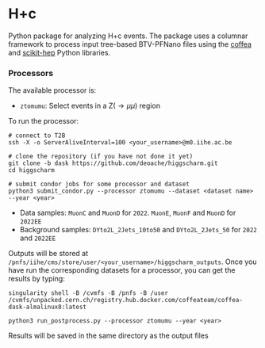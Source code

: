 # H+c

Python package for analyzing H+c events. The package uses a columnar framework to process input tree-based BTV-PFNano files using the [coffea](https://coffeateam.github.io/coffea/) and [scikit-hep](https://scikit-hep.org) Python libraries.


### Processors

The available processor is:
* `ztomumu`: Select events in a Z($\rightarrow \mu \mu$) region

To run the processor:
```
# connect to T2B
ssh -X -o ServerAliveInterval=100 <your_username>@m0.iihe.ac.be

# clone the repository (if you have not done it yet)
git clone -b dask https://github.com/deoache/higgscharm.git
cd higgscharm

# submit condor jobs for some processor and dataset
python3 submit_condor.py --processor ztomumu --dataset <dataset name> --year <year> 
```    
* Data samples: `MuonC` and `MuonD` for `2022`. `MuonE`, `MuonF` and `MuonD` for `2022EE`
* Background samples: `DYto2L_2Jets_10to50` and `DYto2L_2Jets_50` for `2022` and `2022EE`

Outputs will be stored at `/pnfs/iihe/cms/store/user/<your_username>/higgscharm_outputs`. Once you have run the corresponding datasets for a processor, you can get the results by typing:
```
singularity shell -B /cvmfs -B /pnfs -B /user /cvmfs/unpacked.cern.ch/registry.hub.docker.com/coffeateam/coffea-dask-almalinux8:latest

python3 run_postprocess.py --processor ztomumu --year <year>
``` 
Results will be saved in the same directory as the output files
